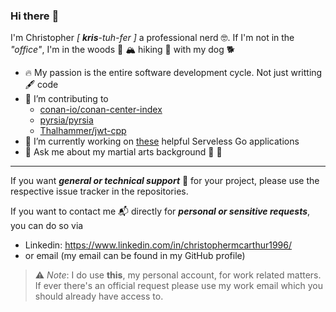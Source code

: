 ### Hi there :wave:

I'm Christopher _[ **kris**-tuh-fer ]_ a professional nerd :nerd_face:. If I'm not in the _"office"_, I'm in the woods :evergreen_tree: :mountain_snow: hiking :hiking_boot: with my dog :dog2:

* :fire: My passion is the entire software development cycle. Not just writting :fountain_pen: code 
* :dancers: I’m contributing to
  - [conan-io/conan-center-index](https://github.com/conan-io/conan-center-index)
  - [pyrsia/pyrsia](https://github.com/pyrsia/pyrsia)
  - [Thalhammer/jwt-cpp](https://github.com/Thalhammer/jwt-cpp)
* :telescope: I’m currently working on [these](https://github.com/prince-chrismc/conan-center-index-pending-review) helpful Serveless Go applications
* :speech_balloon: Ask me about my martial arts background :martial_arts_uniform: :boxing_glove:

---

If you want _**general or technical support**_ :hammer: for your project, please use the respective issue tracker in the repositories.

If you want to contact me :mailbox_with_mail: directly for _**personal or sensitive requests**_, you can do so via
  * Linkedin: https://www.linkedin.com/in/christophermcarthur1996/
  * or email (my email can be found in my GitHub profile)

> :warning: _Note_: I do use **this**, my personal account, for work related matters. If ever there's an official request please use my work email which you should already have access to.

<!--
**prince-chrismc/prince-chrismc** is a ✨ _special_ ✨ repository because its `README.md` (this file) appears on your GitHub profile.

Here are some ideas to get you started:

- 🔭 I’m currently working on ...
- 🌱 I’m currently learning ...
- 👯 I’m looking to collaborate on ...
- 🤔 I’m looking for help with ...
- 💬 Ask me about ...
- 📫 How to reach me: ...
- 😄 Pronouns: ...
- ⚡ Fun fact: ...
-->

<!--
1. :ear: business requirements
2. :alembic: desinging a tailored solution
3. :building_construction: CI/CD infrastucture
4. :package: software
5. :rocket: shipping release often
6. :bug: squashing
7. :sos: supporting costumers
8. :test_tube: measuring response
9. :ear: to feedback
-->
